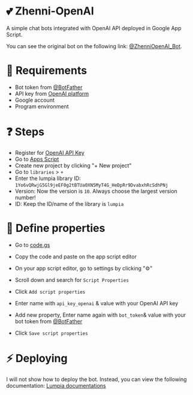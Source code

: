 # 💕 Zhenni-OpenAI
A simple chat bots integrated with OpenAI API deployed in Google App Script. 

You can see the original bot on the following link: [@ZhenniOpenAI_Bot](https://ZhenniOpenAI_Bot).

# 📌 Requirements
- Bot token from [@BotFather](https://t.me/BotFather)
- API key from [OpenAI platform](https://platform.openai.com/account/api-keys)
- Google account
- Program environment

# ❓ Steps 
- Register for [OpenAI API Key](https://platform.openai.com/account/api-keys)
- Go to [Apps Script](https://script.google.com/)
- Create new project by clicking "+ New project"
- Go to `libraries` > `+`
- Enter the lumpia library ID: `1Yo6vQRwjG5Gl9jeEF0g2tBTUa0XN5MyT4G_HeDpRr9DvabxhRcSdhPNj`
- Version: Now the version is `10`. Always choose the largest version number!
- ID: Keep the ID/name of the library is `lumpia`

# 📑 Define properties
- Go to [code.gs]() 

- Copy the code and paste on the app script editor

- On your app script editor, go to settings by clicking "⚙️"

- Scroll down and search for `Script Properties`

- Click `Add script properties`

- Enter name with `api_key_openai` & value with your OpenAI API key

- Add new property, Enter name again with `bot_token`& value with your bot token from [@BotFather](https://t.me/BotFather)

- Click `Save script properties`

# ⚡ Deploying
I will not show how to deploy the bot. Instead, you can view the following documentation: [Lumpia documentations](https://lumpia.js.org/docs/memulai/)

